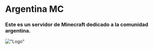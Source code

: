 # Argentina MC

### Este es un servidor de Minecraft dedicado a la comunidad argentina. 

!["Logo"](https://th.bing.com/th/id/OIG4.VK8cbEgqnuggTHZB0tAA?pid=ImgGn)